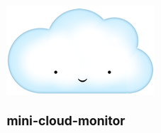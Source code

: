 [![Logo][minicloudmonitor-image]][minicloudmonitor-url]

# mini-cloud-monitor





[minicloudmonitor-image]: minicloudmonitor.png
[minicloudmonitor-url]: https://github.com/spiff333/mini-cloud-monitor
